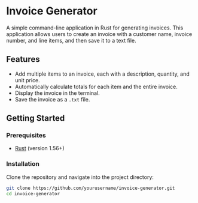 # Invoice Generator

A simple command-line application in Rust for generating invoices. This application allows users to create an invoice with a customer name, invoice number, and line items, and then save it to a text file.

## Features

- Add multiple items to an invoice, each with a description, quantity, and unit price.
- Automatically calculate totals for each item and the entire invoice.
- Display the invoice in the terminal.
- Save the invoice as a `.txt` file.

## Getting Started

### Prerequisites

- [Rust](https://www.rust-lang.org/) (version 1.56+)

### Installation

Clone the repository and navigate into the project directory:

```bash
git clone https://github.com/yourusername/invoice-generator.git
cd invoice-generator
